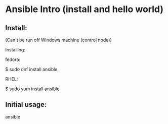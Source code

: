 # Ansible Intro (install and hello world)


## Install:

(Can't be run off Windows machine (control node))

Installing:

fedora:

$ sudo dnf install ansible


RHEL:

$ sudo yum install ansible

## Initial usage:

ansible

